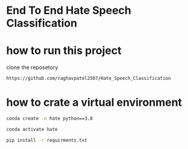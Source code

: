 # End To End Hate Speech Classification

# how to run this project

clone the reposetory 

```bash
https://github.com/raghavpatel2507/Hate_Speech_Classification
```
# how to crate a virtual environment
```bash
conda create -n hate python==3.8
```

```bash
conda activate hate
```

```bash
pip install -r requirments.txt
```